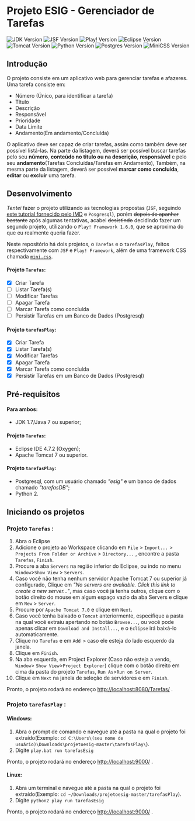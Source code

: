 # Projeto ESIG - Gerenciador de Tarefas
![JDK Version](https://img.shields.io/badge/JDK->=1.7-blue?style=flat&logo=java)
![JSF Version](https://img.shields.io/badge/JSF-2.0-blue)
![Play! Version](https://img.shields.io/badge/Play!%20Framework-1.6.0-blue&logo=play)
![Eclipse Version](https://img.shields.io/badge/Eclipse-4.7.2-blueviolet?style=flat&logo=eclipse)
![Tomcat Version](https://img.shields.io/badge/Apache%20Tomcat->=7-orange?style=flat&logo=apachetomcat&logoColor=eeeeee)
![Python Version](https://img.shields.io/badge/Python-2.8-orange?style=flat&logo=python&logoColor=eeeeee)
![Postgres Version](https://img.shields.io/badge/PostgreSQL-13.3-blue?style=flat&logo=postgresql&logoColor=eeeeee)
![MiniCSS Version](https://img.shields.io/badge/MiniCSS-3.0.1-red)

## Introdução
O projeto consiste em um aplicativo web para gerenciar tarefas e afazeres. Uma tarefa consiste em:

 - Número (Único, para identificar a tarefa)
 - Título
 - Descrição
 - Responsável
 - Prioridade
 - Data Limite
 - Andamento(Em andamento/Concluída)

O aplicativo deve ser capaz de criar tarefas, assim como também deve ser possível listá-las. Na parte da listagem, deverá ser possível buscar tarefas pelo seu **número**, **conteúdo no titulo ou na descrição**, **responsável** e pelo seu **andamento**(Tarefas Concluídas/Tarefas em Andamento), Também, na mesma parte da listagem, deverá ser possível **marcar como concluída**, **editar** ou **excluir** uma tarefa.

## Desenvolvimento

*Tentei* fazer o projeto utilizando as tecnologias propostas (`JSF`, seguindo [este tutorial fornecido pelo IMD](https://materialpublic.imd.ufrn.br/curso/disciplina/3/54) e `Posgresql`), porém ~~depois de apanhar bastante~~ após algumas tentativas, acabei ~~desistindo~~ decidindo fazer um segundo projeto, utilizando o ``Play! Framework 1.6.0``, que se aproxima do que eu realmente queria fazer.

Neste repositório há dois projetos, o `Tarefas` e o `tarefasPlay`, feitos respectivamente com ``JSF`` e `Play! Framework`, além de uma framework CSS chamada [`mini.css`](https://minicss.org).

#### Projeto `Tarefas`:

 - [X] Criar Tarefa
 - [ ] Listar Tarefa(s)
 - [ ] Modificar Tarefas
 - [ ] Apagar Tarefa
 - [ ] Marcar Tarefa como concluída
 - [ ] Persistir Tarefas em um Banco de Dados (Postgresql)

#### Projeto `tarefasPlay`:

 - [x] Criar Tarefa
 - [x] Listar Tarefa(s)
 - [x] Modificar Tarefas
 - [x] Apagar Tarefa
 - [x] Marcar Tarefa como concluída
 - [x] Persistir Tarefas em um Banco de Dados (Postgresql)

## Pré-requisitos

#### Para ambos:
- JDK 1.7/Java 7 ou superior;

#### Projeto ``Tarefas``:
 - Eclipse IDE 4.7.2 (Oxygen);
 - Apache Tomcat 7 ou superior.

#### Projeto ``tarefasPlay``:
- Postgresql, com um usuário chamado *"esig"* e um banco de dados chamado *"tarefasDB"*;
- Python 2.

## Iniciando os projetos
### Projeto ``Tarefas`` :

 1. Abra o Eclipse
 2. Adicione o projeto ao Workspace clicando em `File` > `Import...` > `Projects From Folder or Archive` > `Directory...` , encontre a pasta  `Tarefas`, `Finish`.
 3.  Procure a aba `Servers` na região inferior do Eclipse, ou indo no menu `Window`>`Show View` > `Servers`.
 4. Caso você não tenha nenhum servidor Apache Tomcat 7 ou superior já configurado, Clique em *"No servers are avaliable. Click this link to create a new server..."*, mas caso você já tenha outros, clique com o botão direito do mouse em algum espaço vazio da aba Servers e clique em `New` > `Server`.
 5. Procure por `Apache Tomcat 7.0` e clique em `Next`.
 6. Caso você tenha baixado o `Tomcat` anteriormente, especifique a pasta na qual você extraiu apertando no botão `Browse...`, ou você pode apenas clicar em `Download and Install...`, e o `Eclipse` irá baixá-lo automaticamente. 
 7. Clique no `Tarefas` e em `Add >` caso ele esteja do lado esquerdo da janela.
 8. Clique em `Finish`.
 9. Na aba esquerda, em Project Explorer (Caso não esteja a vendo, `Window`> `Show View`>`Project Explorer`) clique com o botão direito em cima da pasta do projeto `Tarefas`, `Run As`>`Run on Server`.
 10. Clique em `Next` na janela de seleção de servidores e em `Finish`.
 
 Pronto, o projeto rodará no endereço [http://localhost:8080/Tarefas/](http://localhost:8080/Tarefas/) .

### Projeto ``tarefasPlay`` :

#### Windows:
 1. Abra o prompt de comando e navegue até a pasta na qual o projeto foi extraído(Exemplo: `cd C:\Users\(seu nome de usuário)\Downloads\projetoesig-master\tarefasPlay\`).
 2. Digite `play.bat run tarefasEsig`

Pronto, o projeto rodará no endereço [http://localhost:9000/](http://localhost:9000/) .

#### Linux:
1. Abra um terminal e navegue até a pasta na qual o projeto foi extraído(Exemplo: `cd ~/Downloads/projetoesig-master/tarefasPlay`).
2. Digite `python2 play run tarefasEsig`

Pronto, o projeto rodará no endereço [http://localhost:9000/](http://localhost:9000/) .

